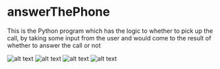 # answerThePhone
This is the Python program which has the logic to whether to pick up the call, by taking some input from the user and would come to the result of whether to answer the call or not

![alt text](https://github.com/prerakpatelca/answerThePhone/blob/master/Screen%20Shot%202020-12-26%20at%209.42.02%20PM.png)
![alt text](https://github.com/prerakpatelca/answerThePhone/blob/master/Screen%20Shot%202020-12-26%20at%209.42.55%20PM.png)
![alt text](https://github.com/prerakpatelca/answerThePhone/blob/master/Screen%20Shot%202020-12-26%20at%209.43.17%20PM.png)
![alt text](https://github.com/prerakpatelca/answerThePhone/blob/master/Screen%20Shot%202020-12-26%20at%209.43.32%20PM.png)
